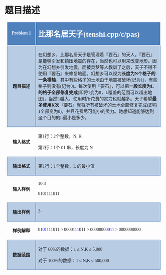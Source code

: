 # 题目描述


<table style="border-collapse:collapse;padding:0.0000pt 5.4000pt 0.0000pt 5.4000pt;">
	<tbody>
		<tr>
			<td width="94" valign="center" style="border:0.5000pt solid #FFFFFF;background:#4F81BD;">
				<p style="text-align:center;">
					<span style="color:#FFFFFF;font-weight:bold;font-size:10.5000pt;font-family:&#39;Times New Roman&#39;;">Problem </span><span style="color:#FFFFFF;font-weight:bold;font-size:10.5000pt;font-family:&#39;宋体&#39;;">1</span><span style="color:#FFFFFF;font-weight:bold;font-size:10.5000pt;font-family:&#39;Times New Roman&#39;;"></span> 
				</p>
			</td>
			<td width="474" valign="top" style="border:0.5000pt solid #FFFFFF;background:#4F81BD;">
				<p>
					<span style="color:#FFFFFF;font-weight:bold;font-size:18.0000pt;font-family:&#39;Times New Roman&#39;;">比那名居天子<span>(tenshi.cpp/c/pas)</span></span><span style="color:#FFFFFF;font-weight:bold;font-size:18.0000pt;font-family:&#39;Times New Roman&#39;;"></span> 
				</p>
			</td>
		</tr>
		<tr>
			<td width="94" valign="center" style="border:1.0000pt solid #4F81BD;background:#B8CCE4;">
				<p style="text-align:center;">
					<span style="font-weight:bold;font-size:10.5pt;font-family:&#39;Times New Roman&#39;;">题目描述</span><span style="font-weight:bold;font-size:10.5pt;font-family:&#39;Times New Roman&#39;;"></span> 
				</p>
			</td>
			<td width="474" valign="top" style="border:1.0000pt solid #4F81BD;background:#B8CCE4;">
				<p>
					<span style="font-size:10.5pt;font-family:&#39;Times New Roman&#39;;">在幻想乡，比那名居天子是管理着『要石』的天人。『要石』是能够引发和镇压地震的存在，当然也可以用来改变地形。因为在幻想乡引发地震，而被灵梦等人教训了之后，天子不得不使用『要石』来修复地面。幻想乡可以视为</span><span style="font-weight:bold;font-size:10.5pt;font-family:&#39;Times New Roman&#39;;">长度为<span>N</span><span>个格子的一条横轴</span></span><span style="font-size:10.5pt;font-family:&#39;Times New Roman&#39;;">，其中有些格子的土地由于地震被破坏<span>(</span><span>记为</span><span>1)</span><span>，有些格子则没有</span><span>(</span><span>记为</span><span>0)</span><span>。每次使用『要石』，可以把</span></span><span style="font-weight:bold;font-size:10.5pt;font-family:&#39;Times New Roman&#39;;">一段长度为<span>L</span><span>的格子全部修复完成</span></span><span style="font-size:10.5pt;font-family:&#39;Times New Roman&#39;;">(<span>即将</span><span>1</span><span>变为</span><span>0</span><span>，</span><span>L</span><span>覆盖的范围可以超出地图</span><span>)</span><span>，当然</span><span>L</span><span>越大，使用时所花费的灵力也就越多。天子希望</span></span><span style="font-weight:bold;font-size:10.5pt;font-family:&#39;Times New Roman&#39;;">最多使用<span>K</span><span>次</span></span><span style="font-size:10.5pt;font-family:&#39;Times New Roman&#39;;">『要石』就将所有被破坏的土地全部修复完成<span>(</span><span>即将</span><span>1</span><span>全部变为</span><span>0)</span><span>，并且花费尽可能小的灵力。她想知道能够达到这个目的的</span><span>L</span><span>最小是多少。</span></span><span style="font-size:10.5pt;font-family:&#39;Times New Roman&#39;;"></span> 
				</p>
			</td>
		</tr>
		<tr>
			<td width="94" valign="center">
				<p style="text-align:center;">
					<span style="font-weight:bold;font-size:10.5pt;font-family:&#39;Times New Roman&#39;;">输入格式</span><span style="font-weight:bold;font-size:10.5pt;font-family:&#39;Times New Roman&#39;;"></span> 
				</p>
			</td>
			<td width="474" valign="top">
				<p>
					<span style="font-size:10.5pt;font-family:&#39;Times New Roman&#39;;">第<span>1</span><span>行：</span><span>2</span><span>个整数，</span><span>N, K</span></span><span style="font-size:10.5pt;font-family:&#39;Times New Roman&#39;;"></span> 
				</p>
				<p>
					<span style="font-size:10.5pt;font-family:&#39;Times New Roman&#39;;">第<span>2</span><span>行：</span><span>1</span><span>个 </span><span>01 </span><span>串，长度为 </span><span>N</span></span><span style="font-size:10.5pt;font-family:&#39;Times New Roman&#39;;"></span> 
				</p>
			</td>
		</tr>
		<tr>
			<td width="94" valign="center" style="border:1.0000pt solid #4F81BD;background:#B8CCE4;">
				<p style="text-align:center;">
					<span style="font-weight:bold;font-size:10.5pt;font-family:&#39;Times New Roman&#39;;">输出格式</span><span style="font-weight:bold;font-size:10.5pt;font-family:&#39;Times New Roman&#39;;"></span> 
				</p>
			</td>
			<td width="474" valign="top" style="border:1.0000pt solid #4F81BD;background:#B8CCE4;">
				<p>
					<span style="font-size:10.5pt;font-family:&#39;Times New Roman&#39;;">第<span>1</span><span>行：</span><span>1</span><span>个整数，</span><span>L </span><span>的最小值</span></span><span style="font-size:10.5pt;font-family:&#39;Times New Roman&#39;;"></span> 
				</p>
			</td>
		</tr>
		<tr>
			<td width="94" valign="center">
				<p style="text-align:center;">
					<span style="font-weight:bold;font-size:10.5pt;font-family:&#39;Times New Roman&#39;;">输入样例</span><span style="font-weight:bold;font-size:10.5pt;font-family:&#39;Times New Roman&#39;;"></span> 
				</p>
			</td>
			<td width="474" valign="top">
				<p>
					<span style="font-size:10.5pt;font-family:&#39;Times New Roman&#39;;">10 3</span><span style="font-size:10.5pt;font-family:&#39;Times New Roman&#39;;"></span> 
				</p>
				<p>
					<span style="font-size:10.5pt;font-family:&#39;Times New Roman&#39;;">0101111011</span><span style="font-size:10.5pt;font-family:&#39;Times New Roman&#39;;"></span> 
				</p>
			</td>
		</tr>
		<tr>
			<td width="94" valign="center" style="border:1.0000pt solid #4F81BD;background:#B8CCE4;">
				<p style="text-align:center;">
					<span style="font-weight:bold;font-size:10.5pt;font-family:&#39;Times New Roman&#39;;">输出样例</span><span style="font-weight:bold;font-size:10.5pt;font-family:&#39;Times New Roman&#39;;"></span> 
				</p>
			</td>
			<td width="474" valign="top" style="border:1.0000pt solid #4F81BD;background:#B8CCE4;">
				<p>
					<span style="font-size:10.5pt;font-family:宋体;">3</span><span style="font-size:10.5pt;font-family:宋体;"></span> 
				</p>
			</td>
		</tr>
		<tr>
			<td width="94" valign="center">
				<p style="text-align:center;">
					<span style="font-weight:bold;font-size:10.5pt;font-family:&#39;Times New Roman&#39;;">样例解释</span><span style="font-weight:bold;font-size:10.5pt;font-family:&#39;Times New Roman&#39;;"></span> 
				</p>
			</td>
			<td width="474" valign="top">
				<p>
					<span style="font-size:10.5pt;font-family:&#39;Times New Roman&#39;;">0</span><span style="color:#0000FF;font-size:10.5pt;font-family:&#39;Times New Roman&#39;;">101</span><span style="font-size:10.5pt;font-family:&#39;Times New Roman&#39;;">111011 &gt; 0000</span><span style="color:#0000FF;font-size:10.5000pt;font-family:&#39;Times New Roman&#39;;">111</span><span style="font-size:10.5pt;font-family:&#39;Times New Roman&#39;;">011 &gt; 00000000</span><span style="color:#0000FF;font-size:10.5000pt;font-family:&#39;Times New Roman&#39;;">011</span><span style="font-size:10.5pt;font-family:&#39;Times New Roman&#39;;"> &gt; 0000000000</span><span style="font-size:10.5pt;font-family:&#39;Times New Roman&#39;;"></span> 
				</p>
			</td>
		</tr>
		<tr>
			<td width="94" valign="center" style="border:1.0000pt solid #4F81BD;background:#B8CCE4;">
				<p style="text-align:center;">
					<span style="font-weight:bold;font-size:10.5pt;font-family:&#39;Times New Roman&#39;;">数据范围</span><span style="font-weight:bold;font-size:10.5pt;font-family:&#39;Times New Roman&#39;;"></span> 
				</p>
			</td>
			<td width="474" valign="top" style="border:1.0000pt solid #4F81BD;background:#B8CCE4;">
				<p>
					<span style="font-size:10.5pt;font-family:&#39;Times New Roman&#39;;">对于 <span>60%</span><span>的数据：</span><span>1 ≤ N,K ≤ 5,000 </span></span><span style="font-size:10.5pt;font-family:&#39;Times New Roman&#39;;"></span> 
				</p>
				<p>
					<span style="font-size:10.5pt;font-family:&#39;Times New Roman&#39;;">对于 <span>100%</span><span>的数据：</span><span>1 ≤ N,K ≤ 500,000</span></span><span style="font-size:10.5pt;font-family:&#39;Times New Roman&#39;;"></span> 
				</p>
			</td>
		</tr>
	</tbody>
</table>
